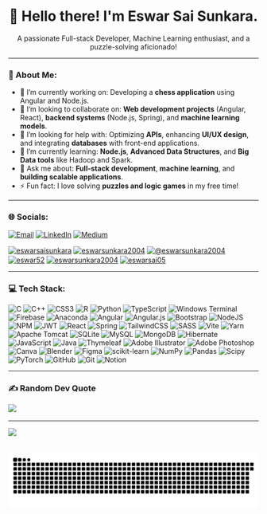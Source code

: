 <div align="center">
  <h1>👋 Hello there! I'm Eswar Sai Sunkara.</h1>
  <p>A passionate Full-stack Developer, Machine Learning enthusiast, and a puzzle-solving aficionado!</p>
</div>

---

### 💫 About Me:

- 🔭 I’m currently working on: Developing a **chess application** using Angular and Node.js.
- 👯 I’m looking to collaborate on: **Web development projects** (Angular, React), **backend systems** (Node.js, Spring), and **machine learning models**.
- 🤝 I’m looking for help with: Optimizing **APIs**, enhancing **UI/UX design**, and integrating **databases** with front-end applications.
- 🌱 I’m currently learning: **Node.js**, **Advanced Data Structures**, and **Big Data tools** like Hadoop and Spark.
- 💬 Ask me about: **Full-stack development**, **machine learning**, and **building scalable applications**.
- ⚡ Fun fact: I love solving **puzzles and logic games** in my free time!

---

### 🌐 Socials:

[![Email](https://img.shields.io/badge/Email-D14836?logo=gmail&logoColor=white)](mailto:eswarsunkara2004@gmail.com)
[![LinkedIn](https://img.shields.io/badge/LinkedIn-%230077B5.svg?logo=linkedin&logoColor=white)](https://www.linkedin.com/in/eswarsaisunkara/)
[![Medium](https://img.shields.io/badge/Medium-12100E?logo=medium&logoColor=white)](https://medium.com/@eswarsunkara2004)

<p align="left">
<a href="https://linkedin.com/in/eswarsaisunkara" target="blank"><img align="center" src="https://raw.githubusercontent.com/rahuldkjain/github-profile-readme-generator/master/src/images/icons/Social/linked-in-alt.svg" alt="eswarsaisunkara" height="30" width="40" /></a>
<a href="https://codesandbox.io/u/eswarsunkara2004" target="blank"><img align="center" src="https://raw.githubusercontent.com/rahuldkjain/github-profile-readme-generator/master/src/images/icons/Social/codesandbox.svg" alt="eswarsunkara2004" height="30" width="40" /></a>
<a href="https://medium.com/@eswarsunkara2004" target="blank"><img align="center" src="https://raw.githubusercontent.com/rahuldkjain/github-profile-readme-generator/master/src/images/icons/Social/medium.svg" alt="@eswarsunkara2004" height="30" width="40" /></a>
<a href="https://www.codechef.com/users/eswar52" target="blank"><img align="center" src="https://cdn.jsdelivr.net/npm/simple-icons@3.1.0/icons/codechef.svg" alt="eswar52" height="30" width="40" /></a>
<a href="https://www.hackerrank.com/eswarsunkara2004" target="blank"><img align="center" src="https://raw.githubusercontent.com/rahuldkjain/github-profile-readme-generator/master/src/images/icons/Social/hackerrank.svg" alt="eswarsunkara2004" height="30" width="40" /></a>
<a href="https://www.leetcode.com/eswarsai05" target="blank"><img align="center" src="https://raw.githubusercontent.com/rahuldkjain/github-profile-readme-generator/master/src/images/icons/Social/leet-code.svg" alt="eswarsai05" height="30" width="40" /></a>
</p>

---

### 💻 Tech Stack:

![C](https://img.shields.io/badge/c-%2300599C.svg?style=for-the-badge&logo=c&logoColor=white) ![C++](https://img.shields.io/badge/c++-%2300599C.svg?style=for-the-badge&logo=c%2B%2B&logoColor=white) ![CSS3](https://img.shields.io/badge/css3-%231572B6.svg?style=for-the-badge&logo=css3&logoColor=white) ![R](https://img.shields.io/badge/r-%23276DC3.svg?style=for-the-badge&logo=r&logoColor=white) ![Python](https://img.shields.io/badge/python-3670A0?style=for-the-badge&logo=python&logoColor=ffdd54) ![TypeScript](https://img.shields.io/badge/typescript-%23007ACC.svg?style=for-the-badge&logo=typescript&logoColor=white) ![Windows Terminal](https://img.shields.io/badge/Windows%20Terminal-%234D4D4D.svg?style=for-the-badge&logo=windows-terminal&logoColor=white) ![Firebase](https://img.shields.io/badge/firebase-%23039BE5.svg?style=for-the-badge&logo=firebase) ![Anaconda](https://img.shields.io/badge/Anaconda-%2344A833.svg?style=for-the-badge&logo=anaconda&logoColor=white) ![Angular](https://img.shields.io/badge/angular-%23DD0031.svg?style=for-the-badge&logo=angular&logoColor=white) ![Angular.js](https://img.shields.io/badge/angular.js-%23E23237.svg?style=for-the-badge&logo=angularjs&logoColor=white) ![Bootstrap](https://img.shields.io/badge/bootstrap-%238511FA.svg?style=for-the-badge&logo=bootstrap&logoColor=white) ![NodeJS](https://img.shields.io/badge/node.js-6DA55F?style=for-the-badge&logo=node.js&logoColor=white) ![NPM](https://img.shields.io/badge/NPM-%23CB3837.svg?style=for-the-badge&logo=npm&logoColor=white) ![JWT](https://img.shields.io/badge/JWT-black?style=for-the-badge&logo=JSON%20web%20tokens) ![React](https://img.shields.io/badge/react-%2320232a.svg?style=for-the-badge&logo=react&logoColor=%2361DAFB) ![Spring](https://img.shields.io/badge/spring-%236DB33F.svg?style=for-the-badge&logo=spring&logoColor=white) ![TailwindCSS](https://img.shields.io/badge/tailwindcss-%2338B2AC.svg?style=for-the-badge&logo=tailwind-css&logoColor=white) ![SASS](https://img.shields.io/badge/SASS-hotpink.svg?style=for-the-badge&logo=SASS&logoColor=white) ![Vite](https://img.shields.io/badge/vite-%23646CFF.svg?style=for-the-badge&logo=vite&logoColor=white) ![Yarn](https://img.shields.io/badge/yarn-%232C8EBB.svg?style=for-the-badge&logo=yarn&logoColor=white) ![Apache Tomcat](https://img.shields.io/badge/apache%20tomcat-%23F8DC75.svg?style=for-the-badge&logo=apache-tomcat&logoColor=black) ![SQLite](https://img.shields.io/badge/sqlite-%2307405e.svg?style=for-the-badge&logo=sqlite&logoColor=white) ![MySQL](https://img.shields.io/badge/mysql-4479A1.svg?style=for-the-badge&logo=mysql&logoColor=white) ![MongoDB](https://img.shields.io/badge/MongoDB-%234ea94b.svg?style=for-the-badge&logo=mongodb&logoColor=white) ![Hibernate](https://img.shields.io/badge/Hibernate-59666C?style=for-the-badge&logo=Hibernate&logoColor=white) ![JavaScript](https://img.shields.io/badge/javascript-%23323330.svg?style=for-the-badge&logo=javascript&logoColor=%23F7DF1E) ![Java](https://img.shields.io/badge/java-%23ED8B00.svg?style=for-the-badge&logo=openjdk&logoColor=white) ![Thymeleaf](https://img.shields.io/badge/Thymeleaf-%23005C0F.svg?style=for-the-badge&logo=Thymeleaf&logoColor=white) ![Adobe Illustrator](https://img.shields.io/badge/adobe%20illustrator-%23FF9A00.svg?style=for-the-badge&logo=adobe%20illustrator&logoColor=white) ![Adobe Photoshop](https://img.shields.io/badge/adobe%20photoshop-%2331A8FF.svg?style=for-the-badge&logo=adobe%20photoshop&logoColor=white) ![Canva](https://img.shields.io/badge/Canva-%2300C4CC.svg?style=for-the-badge&logo=Canva&logoColor=white) ![Blender](https://img.shields.io/badge/blender-%23F5792A.svg?style=for-the-badge&logo=blender&logoColor=white) ![Figma](https://img.shields.io/badge/figma-%23F24E1E.svg?style=for-the-badge&logo=figma&logoColor=white) ![scikit-learn](https://img.shields.io/badge/scikit--learn-%23F7931E.svg?style=for-the-badge&logo=scikit-learn&logoColor=white) ![NumPy](https://img.shields.io/badge/numpy-%23013243.svg?style=for-the-badge&logo=numpy&logoColor=white) ![Pandas](https://img.shields.io/badge/pandas-%23150458.svg?style=for-the-badge&logo=pandas&logoColor=white) ![Scipy](https://img.shields.io/badge/SciPy-%230C55A5.svg?style=for-the-badge&logo=scipy&logoColor=%white) ![PyTorch](https://img.shields.io/badge/PyTorch-%23EE4C2C.svg?style=for-the-badge&logo=PyTorch&logoColor=white) ![GitHub](https://img.shields.io/badge/github-%23121011.svg?style=for-the-badge&logo=github&logoColor=white) ![Git](https://img.shields.io/badge/git-%23F05033.svg?style=for-the-badge&logo=git&logoColor=white) ![Notion](https://img.shields.io/badge/Notion-%23000000.svg?style=for-the-badge&logo=notion&logoColor=white)

---


### ✍️ Random Dev Quote
![](https://quotes-github-readme.vercel.app/api?type=horizontal&theme=default)


---
[![](https://visitcount.itsvg.in/api?id=Eswarsaisunkara&icon=9&color=3)](https://visitcount.itsvg.in)

<picture>
  <source media="(prefers-color-scheme: dark)" srcset="https://raw.githubusercontent.com/Eswarsaisunkara/Eswarsaisunkara/output/github-snake-dark.svg" />
  <source media="(prefers-color-scheme: light)" srcset="https://raw.githubusercontent.com/Eswarsaisunkara/Eswarsaisunkara/output/github-snake.svg" />
  <img alt="github-snake" src="https://raw.githubusercontent.com/Eswarsaisunkara/Eswarsaisunkara/output/github-snake.svg" />
</picture>
